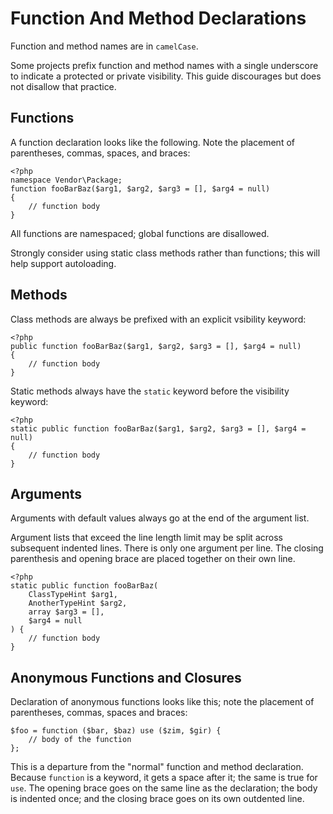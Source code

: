 Function And Method Declarations
================================

Function and method names are in `camelCase`.

Some projects prefix function and method names with a single underscore to
indicate a protected or private visibility. This guide discourages but does
not disallow that practice.


Functions
---------

A function declaration looks like the following. Note the placement of
parentheses, commas, spaces, and braces:

    <?php
    namespace Vendor\Package;
    function fooBarBaz($arg1, $arg2, $arg3 = [], $arg4 = null)
    {
        // function body
    }

All functions are namespaced; global functions are disallowed.

Strongly consider using static class methods rather than functions; this will
help support autoloading.

Methods
-------

Class methods are always be prefixed with an explicit vsibility keyword:

    <?php
    public function fooBarBaz($arg1, $arg2, $arg3 = [], $arg4 = null)
    {
        // function body
    }
    
Static methods always have the `static` keyword before the visibility keyword:

    <?php
    static public function fooBarBaz($arg1, $arg2, $arg3 = [], $arg4 = null)
    {
        // function body
    }


Arguments
---------

Arguments with default values always go at the end of the argument list.

Argument lists that exceed the line length limit may be split across
subsequent indented lines. There is only one argument per line. The closing
parenthesis and opening brace are placed together on their own line.

    <?php
    static public function fooBarBaz(
        ClassTypeHint $arg1,
        AnotherTypeHint $arg2,
        array $arg3 = [],
        $arg4 = null
    ) {
        // function body
    }

Anonymous Functions and Closures
--------------------------------

Declaration of anonymous functions looks like this; note the placement of
parentheses, commas, spaces and braces:

    $foo = function ($bar, $baz) use ($zim, $gir) {
        // body of the function
    };

This is a departure from the "normal" function and method declaration. Because
`function` is a keyword, it gets a space after it; the same is true for `use`.
The opening brace goes on the same line as the declaration; the body is
indented once; and the closing brace goes on its own outdented line.
